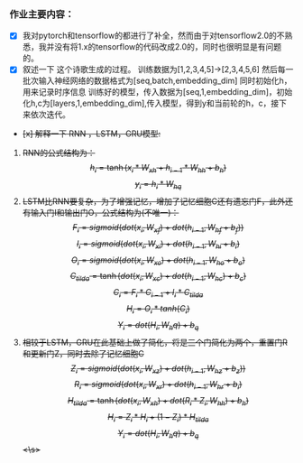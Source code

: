 ### 作业主要内容：

- [x] 我对pytorch和tensorflow的都进行了补全，然而由于对tensorflow2.0的不熟悉，我并没有将1.x的tensorflow的代码改成2.0的，同时也很明显是有问题的。
- [x] 叙述一下 这个诗歌生成的过程。
    训练数据为[1,2,3,4,5]->[2,3,4,5,6]
    然后每一批次输入神经网络的数据格式为[seq,batch,embedding_dim]
    同时初始化h，用来记录时序信息
    训练好的模型，传入数据为[seq,1,embedding_dim]，初始化h,c为[layers,1,embedding_dim],传入模型，得到y和当前轮的h，c，接下来依次迭代。
- <s>[x] 解释一下 RNN ，LSTM，GRU模型:
1. RNN的公式结构为：
	$$h_{i}=\tanh(x_{i}*W_{xh}+h_{i-1}*W_{hh}+b_h)$$
    $$y_i=h_{i}*W_{hq}$$
2. LSTM比RNN要复杂，为了增强记忆，增加了记忆细胞C还有遗忘门F，此外还有输入门I和输出门O，公式结构为(不唯一)：
    $$F_{i}=sigmoid(dot(x_{i},W_{xf})+dot(h_{i-1},W_{hf}+b_f))$$
    $$I_i=sigmoid(dot(x_{i},W_{xi})+dot(h_{i-1},W_{hi}+b_i)$$
    $$O_i=sigmoid(dot(x_{i},W_{xo})+dot(h_{i-1},W_{ho}+b_o)$$
    $$C_{tilda}=\tanh(dot(x_{i},W_{xc})+dot(h_{i-1},W_{hc})+b_c)$$
    $$C_{i}=F_i*C_{i-1}+I_i*C_{tilda}$$
    $$H_{i}=O_i*tanh(C_{i})$$
    $$Y_i=dot(H_{i},W_hq)+b_q$$
3. 相较于LSTM，GRU在此基础上做了简化，将是三个门简化为两个，重置门R和更新门Z，同时去除了记忆细胞C
    $$Z_{i}=sigmoid(dot(x_{i},W_{xz})+dot(h_{i-1},W_{hz}+b_z))$$
    $$R_i=sigmoid(dot(x_{i},W_{xr})+dot(h_{i-1},W_{hr}+b_i)$$
    $$H_{tilda}=\tanh(dot(x_{i},W_{xh})+dot(R_i*Z_i,W_{hh})+b_h)$$
    $$H_{i}=Z_i*H_i+(1-Z_i)*H_{tilda}$$
    $$Y_i=dot(H_{i},W_hq)+b_q$$<\s>
	